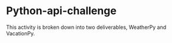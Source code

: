 # Python-api-challenge
This activity is broken down into two deliverables, WeatherPy and VacationPy.
